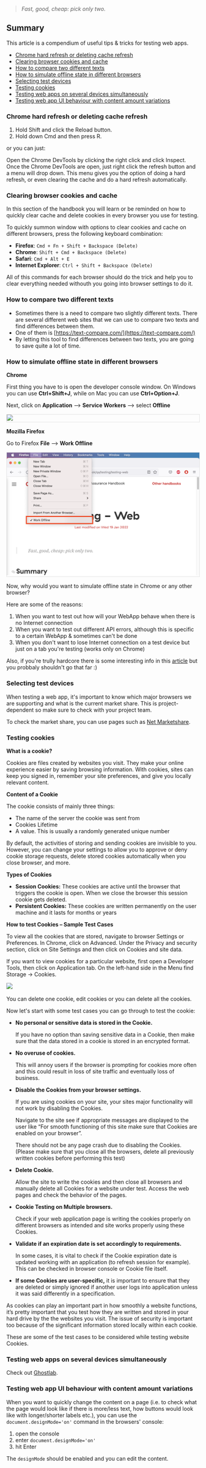 > *Fast, good, cheap: pick only two.*

## Summary

This article is a compendium of useful tips & tricks for testing web apps.

- <a href=#chrome-hard-refresh-or-deleting-cache-refresh>Chrome hard refresh or deleting cache refresh</a>
- <a href=#clearing-browser-cookies-and-cache>Clearing browser cookies and cache</a>
- <a href=#how-to-compare-two-different-texts>How to compare two different texts</a>
- <a href=#how-to-simulate-offline-state-in-different-browsers>How to simulate offline state in different browsers</a>
- <a href=#selecting-test-devices>Selecting test devices</a>
- <a href=#testing-cookies>Testing cookies</a>
- <a href=#testing-web-apps-on-several-devices-simultaneously>Testing web apps on several devices simultaneously</a>
- <a href=#testing-web-app-ui-behaviour-with-content-amount-variations>Testing web app UI behaviour with content amount variations</a>

### Chrome hard refresh or deleting cache refresh

1. Hold Shift and click the Reload button.
2. Hold down Cmd and then press R.

or you can just:

Open the Chrome DevTools by clicking the right click and click Inspect. Once the Chrome DevTools are open, just right click the refresh button and a menu will drop down. This menu gives you the option of doing a hard refresh, or even clearing the cache and do a hard refresh automatically.

### Clearing browser cookies and cache

In this section of the handbook you will learn or be reminded on how to quickly clear cache and delete cookies in every browser you use for testing.

To quickly summon window with options to clear cookies and cache on different browsers, press the following keyboard combination: 

- **Firefox**: `Cmd + Fn + Shift + Backspace (Delete)`
- **Chrome**: `Shift + Cmd + Backspace (Delete)`
- **Safari**: `Cmd + Alt + E`
- **Internet Explorer**: `Ctrl + Shift + Backspace (Delete)`

All of this commands for each browser should do the trick and help you to clear everything needed withouth you going into browser settings to do it.

### How to compare two different texts

- Sometimes there is a need to compare two slightly different texts. There are several different web sites that we can use to compare two texts and find differences between them. 
- One of them is [https://text-compare.com/](https://text-compare.com/) 
- By letting this tool to find differences between two texts, you are going to save quite a lot of time. 

### How to simulate offline state in different browsers

**Chrome**

First thing you have to is open the developer console window. On Windows you can use **Ctrl+Shift+J**, while on Mac you can use **Ctrl+Option+J**.

Next, click on **Application** --> **Service Workers** --> select **Offline**

<span style="display:block; border: 1px solid #e0e0e0; margin-top:15px; margin-bottom:15px; margin-left:auto; margin-right:auto; width:100%;">![](/img/Offline_mode.png)</span>

**Mozilla Firefox**

Go to Firefox **File** --> **Work Offline** 

<span style="display:block; border: 1px solid #e0e0e0; margin-top:15px; margin-bottom:15px; margin-left:auto; margin-right:auto; width:100%;">![](/img/firefox_offline.png)</span>

Now, why would you want to simulate offline state in Chrome or any other browser? 

Here are some of the reasons:

1. When you want to test out how will your WebApp behave when there is no Internet connection
2. When you want to test out different API errors, although this is specific to a certain WebApp & sometimes can't be done
3. When you don't want to lose Internet connection on a test device but just on a tab you're testing (works only on Chrome)

Also, if you're trully hardcore there is some interesting info in this [article](https://www.creativebloq.com/how-to/make-your-app-work-offline-with-service-workers) but you probbaly shouldn't go that far :)

### Selecting test devices

When testing a web app, it's important to know which major browsers we are supporting and what is the current market share. This is project-dependent so make sure to check with your project team.

To check the market share, you can use pages such as [Net Marketshare](https://netmarketshare.com/browser-market-share.aspx).

### Testing cookies

**What is a cookie?**

Cookies are files created by websites you visit. They make your online experience easier by saving browsing information. With cookies, sites can keep you signed in, remember your site preferences, and give you locally relevant content.

**Content of a Cookie**

The cookie consists of mainly three things:

* The name of the server the cookie was sent from
* Cookies Lifetime
* A value. This is usually a randomly generated unique number

By default, the activities of storing and sending cookies are invisible to you. However, you can change your settings to allow you to approve or deny cookie storage requests, delete stored cookies automatically when you close browser, and more.

**Types of Cookies**

- **Session Cookies:** These cookies are active until the browser that triggers the cookie is open. When we close the browser this session cookie gets deleted.
- **Persistent Cookies:** These cookies are written permanently on the user machine and it lasts for months or years
 
**How to test Cookies – Sample Test Cases**

To view all the cookies that are stored, navigate to browser Settings or Preferences. In Chrome, click on Advanced. Under the Privacy and security section, click on Site Settings and then click on Cookies and site data.

If you want to view cookies for a particular website, first open a Developer Tools, then click on Application tab. On the left-hand side in the Menu find Storage -> Cookies. 

![](/img/Cookies.png)

You can delete one cookie, edit cookies or you can delete all the cookies.

Now let's start with some test cases you can go through to test the cookie:

- **No personal or sensitive data is stored in the Cookie.**

	If you have no option than saving sensitive data in a Cookie, then make sure that the data stored in a cookie is stored in an encrypted format.
 
- **No overuse of cookies.** 

	This will annoy users if the browser is prompting for cookies more often and this could result in loss of site traffic and eventually loss of business.

- **Disable the Cookies from your browser settings.**

	If you are using cookies on your site, your sites major functionality will not work by disabling the Cookies.
 
 	Navigate to the site see if appropriate messages are displayed to the user like “For smooth functioning of this site make sure that Cookies are enabled on your browser”.
 
 	There should not be any page crash due to disabling the Cookies. (Please make sure that you close all the browsers, delete all previously written cookies before performing this test)
 
- **Delete Cookie.**

	Allow the site to write the cookies and then close all browsers and manually delete all Cookies for a website under test. Access the web pages and check the behavior of the pages.

- **Cookie Testing on Multiple browsers.**

	Check if your web application page is writing the cookies properly on different browsers as intended and site works properly using these Cookies.
 
- **Validate if an expiration date is set accordingly to requirements.** 

	In some cases, it is vital to check if the Cookie expiration date is updated working with an application (to refresh session for example). This can be checked in browser console or Cookie file itself.
 
- **If some Cookies are user-specific,** it is important to ensure that they are deleted or simply ignored if another user logs into application unless it was said differently in a specification.

As cookies can play an important part in how smoothly a website functions, it’s pretty important that you test how they are written and stored in your hard drive by the the websites you visit. The issue of security is important too because of the significant information stored locally within each cookie.

These are some of the test cases to be considered while testing website Cookies.

### Testing web apps on several devices simultaneously

Check out [Ghostlab](https://www.vanamco.com/).

### Testing web app UI behaviour with content amount variations

When you want to quickly change the content on a page (i.e. to check what the page would look like if there is more/less text, how buttons would look like with longer/shorter labels etc.), you can use the `document.designMode='on'` command in the browsers' console:

1. open the console
2. enter `document.designMode='on'`
3. hit Enter

The `designMode` should be enabled and you can edit the content.
